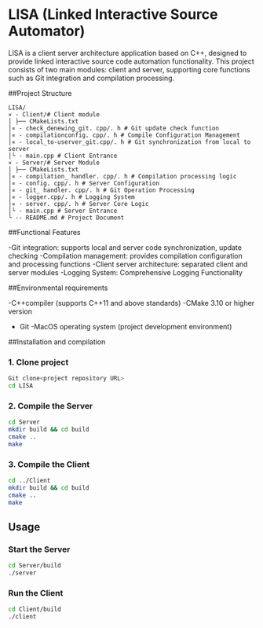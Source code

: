 # LISA (Linked Interactive Source Automator)

LISA is a client server architecture application based on C++, designed to provide linked interactive source code automation functionality. This project consists of two main modules: client and server, supporting core functions such as Git integration and compilation processing.

##Project Structure

```
LISA/
∝ - Client/# Client module
│ ├── CMakeLists.txt
│∝ - check_denewing_git. cpp/. h # Git update check function
│∝ - compilationconfig. cpp/. h # Compile Configuration Management
│∝ - local_to-userver_git.cpp/. h # Git synchronization from local to server
│└ - main.cpp # Client Entrance
∝ - Server/# Server Module
│ ├── CMakeLists.txt
│∝ - compilation_ handler. cpp/. h # Compilation processing logic
│∝ - config. cpp/. h # Server Configuration
│∝ - git_ handler. cpp/. h # Git Operation Processing
│∝ - logger.cpp/. h # Logging System
│∝ - server. cpp/. h # Server Core Logic
│└ - main.cpp # Server Entrance
└ -- README.md # Project Document
```

##Functional Features

-Git integration: supports local and server code synchronization, update checking
-Compilation management: provides compilation configuration and processing functions
-Client server architecture: separated client and server modules
-Logging System: Comprehensive Logging Functionality

##Environmental requirements

-C++compiler (supports C++11 and above standards)
-CMake 3.10 or higher version
- Git
-MacOS operating system (project development environment)

##Installation and compilation

### 1. Clone project
```bash
Git clone<project repository URL>
cd LISA
```
### 2. Compile the Server
```bash
cd Server
mkdir build && cd build
cmake ..
make
```
### 3. Compile the Client
```bash
cd ../Client
mkdir build && cd build
cmake ..
make
```
## Usage

### Start the Server
```bash
cd Server/build
./server
```
### Run the Client
```bash
cd Client/build
./client
```
